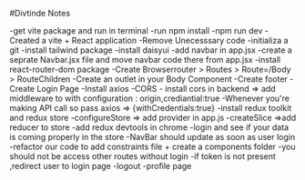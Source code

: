 #Divtinde Notes

-get vite package and run in terminal 
-run npm install
-npm run dev
-Created a vite + React application
-Remove Unecesssary code
-initializa a git
-install tailwind package
-install daisyui
-add navbar in app.jsx
-create a seprate Navbar.jsx file and move navbar code there from app.jsx
-install react-router-dom package
-Create Browserrouter > Routes > Route=/Body > RouteChildren
-Create an outlet in your Body Component 
-Create footer
-Create Login Page
-Install axios
-CORS - install cors in backend => add middleware to with configuration : origin,crediantial:true
-Whenever you're making API call so pass axios => {withCredentials:true}
-install redux toolkit and redux store
-configureStore => add provider in app.js 
-createSlice =>add reducer to store
-add redux devtools in chrome
-login and see if your data is coming properly in the store
-NavBar should update as soon as user login 
-refactor our code to add constraints file + create a components folder
-you should not be access other routes without login
-if token is not present ,redirect user to login page
-logout
-profile page